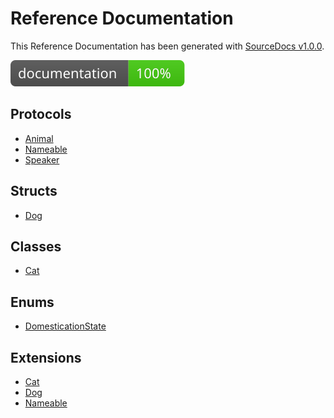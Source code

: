# Reference Documentation
This Reference Documentation has been generated with
[SourceDocs v1.0.0](https://github.com/jhildensperger/SourceDocs).

![](documentation_coverage.svg)

## Protocols

-   [Animal](Protocols/Animal)
-   [Nameable](Protocols/Nameable)
-   [Speaker](Protocols/Speaker)

## Structs

-   [Dog](Structs/Dog)

## Classes

-   [Cat](Classes/Cat)

## Enums

-   [DomesticationState](Enums/DomesticationState)

## Extensions

-   [Cat](Extensions/Cat)
-   [Dog](Extensions/Dog)
-   [Nameable](Extensions/Nameable)
